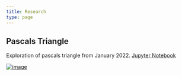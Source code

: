 ```yaml
---
title: Research
type: page
---
```


## Pascals Triangle
Exploration of pascals triangle from January 2022.
[Jupyter Notebook](https://github.com/JakeRoggenbuck/pascals-triangle/blob/main/pascals_triangle.ipynb)

[![image](https://user-images.githubusercontent.com/35516367/205470156-43891cde-c6eb-474b-a097-dc17cf52a1e8.png)](https://github.com/JakeRoggenbuck/pascals-triangle)
